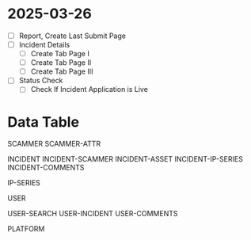 
# 2025-03-26

- [ ] Report, Create Last Submit Page
- [ ] Incident Details
  - [ ] Create Tab Page I
  - [ ] Create Tab Page II
  - [ ] Create Tab Page III
- [ ] Status Check
  - [ ] Check If Incident Application is Live

# Data Table

SCAMMER
SCAMMER-ATTR

INCIDENT
INCIDENT-SCAMMER
INCIDENT-ASSET
INCIDENT-IP-SERIES
INCIDENT-COMMENTS

IP-SERIES

USER

USER-SEARCH
USER-INCIDENT
USER-COMMENTS

PLATFORM
